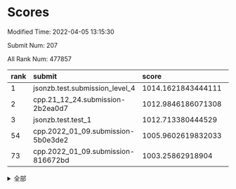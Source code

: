 # Scores

Modified Time: 2022-04-05 13:15:30

Submit Num: 207

All Rank Num: 477857

| rank |               submit               |       score        |       sigma        | pk_num |
| :--- | :--------------------------------- | :----------------- | :----------------- | :----- |
| 1    | jsonzb.test.submission_level_4     | 1014.1621843444111 | 0.8344180103944331 | 9237   |
| 2    | cpp.21_12_24.submission-2b2ea0d7   | 1012.9846186071308 | 0.794101756269542  | 9232   |
| 3    | jsonzb.test.test_1                 | 1012.713380444529  | 0.8363155913782148 | 9232   |
| 54   | cpp.2022_01_09.submission-5b0e3de2 | 1005.9602619832033 | 0.7155512139426882 | 9237   |
| 73   | cpp.2022_01_09.submission-816672bd | 1003.25862918904   | 0.7139580259441631 | 9230   |


<details>
<summary>全部</summary>

| rank |                 submit                 |       score        |       sigma        | pk_num |
| :--- | :------------------------------------- | :----------------- | :----------------- | :----- |
| 1    | jsonzb.test.submission_level_4         | 1014.1621843444111 | 0.8344180103944331 | 9237   |
| 2    | cpp.21_12_24.submission-2b2ea0d7       | 1012.9846186071308 | 0.794101756269542  | 9232   |
| 3    | jsonzb.test.test_1                     | 1012.713380444529  | 0.8363155913782148 | 9232   |
| 4    | gobigger.level_3.submission_level_3_10 | 1012.3021500005325 | 0.7736160121689905 | 9234   |
| 5    | gobigger.level_3.submission_level_3_7  | 1011.6701232978774 | 0.7595717183998504 | 9233   |
| 6    | gobigger.level_3.submission_level_3_39 | 1011.6588425247684 | 0.7558943735445262 | 9232   |
| 7    | gobigger.level_3.submission_level_3_13 | 1011.5234088318862 | 0.7902539528071157 | 9238   |
| 8    | gobigger.level_3.submission_level_3_48 | 1011.3724651743929 | 0.7732510654094984 | 9239   |
| 9    | gobigger.level_3.submission_level_3_12 | 1011.2633281117385 | 0.7990645948031062 | 9237   |
| 10   | gobigger.level_3.submission_level_3_4  | 1011.1050758336187 | 0.7655809668613591 | 9235   |
| 11   | gobigger.level_3.submission_level_3_21 | 1011.0956584683108 | 0.7502258082116966 | 9233   |
| 12   | gobigger.level_3.submission_level_3_19 | 1010.9599581288235 | 0.7691155333999105 | 9241   |
| 13   | gobigger.level_3.submission_level_3_8  | 1010.9382181728186 | 0.7799563394828922 | 9237   |
| 14   | gobigger.level_3.submission_level_3_22 | 1010.8973017596295 | 0.7608402879874459 | 9236   |
| 15   | gobigger.level_3.submission_level_3_25 | 1010.882361018038  | 0.7555636615417421 | 9237   |
| 16   | gobigger.level_3.submission_level_3_36 | 1010.860005769227  | 0.7521266856168177 | 9228   |
| 17   | gobigger.level_3.submission_level_3_43 | 1010.854580283679  | 0.7935920331836692 | 9231   |
| 18   | gobigger.level_3.submission_level_3_42 | 1010.8135392454304 | 0.7637454507333438 | 9235   |
| 19   | gobigger.level_3.submission_level_3_11 | 1010.7503466270074 | 0.7582363914282647 | 9233   |
| 20   | gobigger.level_3.submission_level_3_16 | 1010.6760100895931 | 0.7626618417675254 | 9236   |
| 21   | gobigger.level_3.submission_level_3_5  | 1010.5115067018171 | 0.7757176924670354 | 9230   |
| 22   | gobigger.level_3.submission_level_3_17 | 1010.3946449660426 | 0.7460305464916189 | 9233   |
| 23   | gobigger.level_3.submission_level_3_35 | 1010.3923995120674 | 0.7538866311633553 | 9234   |
| 24   | gobigger.level_3.submission_level_3_49 | 1010.2933451316945 | 0.7704036830788253 | 9231   |
| 25   | gobigger.level_3.submission_level_3_20 | 1010.2867839481096 | 0.7473297825271906 | 9236   |
| 26   | gobigger.level_3.submission_level_3_2  | 1010.234932343946  | 0.7652087967335314 | 9231   |
| 27   | gobigger.level_3.submission_level_3_0  | 1010.1480678899045 | 0.7922501245597319 | 9235   |
| 28   | gobigger.level_3.submission_level_3_18 | 1010.0662641045171 | 0.7397050990539258 | 9234   |
| 29   | gobigger.level_3.submission_level_3_41 | 1010.0658312219308 | 0.7798962926573553 | 9227   |
| 30   | gobigger.level_3.submission_level_3_29 | 1010.0336746304331 | 0.7620024205124623 | 9229   |
| 31   | gobigger.level_3.submission_level_3_1  | 1009.9418112815555 | 0.7610968782328058 | 9232   |
| 32   | gobigger.level_3.submission_level_3_40 | 1009.9416358716974 | 0.7573716791527972 | 9234   |
| 33   | gobigger.level_3.submission_level_3_26 | 1009.8825594257474 | 0.7580887306495582 | 9227   |
| 34   | gobigger.level_3.submission_level_3_14 | 1009.8071779174479 | 0.7632847610984049 | 9239   |
| 35   | gobigger.level_3.submission_level_3_45 | 1009.7163843636924 | 0.7417744806407316 | 9235   |
| 36   | gobigger.level_3.submission_level_3_37 | 1009.6723318203669 | 0.7624430127149078 | 9235   |
| 37   | gobigger.level_3.submission_level_3_47 | 1009.6560339719272 | 0.7627700692505519 | 9234   |
| 38   | gobigger.level_3.submission_level_3_31 | 1009.6343445040665 | 0.7655458493378003 | 9232   |
| 39   | gobigger.level_3.submission_level_3_27 | 1009.6188265686159 | 0.7794091683139761 | 9233   |
| 40   | gobigger.level_3.submission_level_3_44 | 1009.5975528417632 | 0.751314402778026  | 9234   |
| 41   | gobigger.level_3.submission_level_3_38 | 1009.5943032134321 | 0.7556202103362006 | 9230   |
| 42   | gobigger.level_3.submission_level_3_3  | 1009.5194793855587 | 0.7437033394919005 | 9232   |
| 43   | gobigger.level_3.submission_level_3_46 | 1009.3213506761149 | 0.7441129525886553 | 9233   |
| 44   | gobigger.level_3.submission_level_3_28 | 1009.2448314048967 | 0.7333591714806539 | 9230   |
| 45   | gobigger.level_3.submission_level_3_6  | 1009.1880191236205 | 0.7540983108955404 | 9238   |
| 46   | gobigger.level_3.submission_level_3_15 | 1009.1739549279381 | 0.7618577070759593 | 9231   |
| 47   | gobigger.level_3.submission_level_3_32 | 1009.1529531995095 | 0.7550133539825999 | 9234   |
| 48   | gobigger.level_3.submission_level_3_9  | 1009.1286540690257 | 0.7611772547250282 | 9233   |
| 49   | gobigger.level_3.submission_level_3_24 | 1008.969285130952  | 0.7341899987373065 | 9234   |
| 50   | gobigger.level_3.submission_level_3_23 | 1008.9250980102352 | 0.7495967274967856 | 9235   |
| 51   | gobigger.level_3.submission_level_3_30 | 1007.8408354901651 | 0.7409989033191768 | 9230   |
| 52   | gobigger.level_3.submission_level_3_34 | 1007.7278906712083 | 0.7526951243842936 | 9236   |
| 53   | gobigger.level_3.submission_level_3_33 | 1007.5541205487314 | 0.7364569096761941 | 9232   |
| 54   | cpp.2022_01_09.submission-5b0e3de2     | 1005.9602619832033 | 0.7155512139426882 | 9237   |
| 55   | gobigger.level_1.submission_level_1_24 | 1004.71994350615   | 0.7250225399032016 | 9234   |
| 56   | gobigger.level_1.submission_level_1_34 | 1004.5285942281542 | 0.713626958562659  | 9238   |
| 57   | gobigger.level_1.submission_level_1_0  | 1004.0570186440342 | 0.7223742044750012 | 9233   |
| 58   | gobigger.level_1.submission_level_1_3  | 1003.9796907911154 | 0.727362270678329  | 9228   |
| 59   | gobigger.level_1.submission_level_1_23 | 1003.891943607208  | 0.7163178008284858 | 9235   |
| 60   | gobigger.level_1.submission_level_1_42 | 1003.8029499354042 | 0.7025037538948301 | 9237   |
| 61   | gobigger.level_1.submission_level_1_32 | 1003.7774493315226 | 0.7206719552851026 | 9235   |
| 62   | gobigger.level_1.submission_level_1_29 | 1003.7361138521768 | 0.717689856123283  | 9236   |
| 63   | gobigger.level_1.submission_level_1_26 | 1003.6847841547483 | 0.7171651779022674 | 9233   |
| 64   | gobigger.level_1.submission_level_1_21 | 1003.5925673081982 | 0.7147642509885895 | 9235   |
| 65   | gobigger.level_1.submission_level_1_45 | 1003.5556254428611 | 0.7162045231865296 | 9232   |
| 66   | gobigger.level_1.submission_level_1_30 | 1003.5489388439938 | 0.7112323468161563 | 9233   |
| 67   | gobigger.level_1.submission_level_1_22 | 1003.4807165393256 | 0.7093083799288751 | 9235   |
| 68   | gobigger.level_1.submission_level_1_13 | 1003.467349431252  | 0.7225856627875141 | 9241   |
| 69   | gobigger.level_1.submission_level_1_40 | 1003.4149686962572 | 0.7064595524628515 | 9235   |
| 70   | gobigger.level_1.submission_level_1_36 | 1003.3983085822621 | 0.7237552487324218 | 9236   |
| 71   | gobigger.level_1.submission_level_1_6  | 1003.3978464219063 | 0.7266601977535531 | 9232   |
| 72   | gobigger.level_1.submission_level_1_43 | 1003.3805051875411 | 0.7092267952866723 | 9226   |
| 73   | cpp.2022_01_09.submission-816672bd     | 1003.25862918904   | 0.7139580259441631 | 9230   |
| 74   | gobigger.level_1.submission_level_1_16 | 1003.2570206470917 | 0.728342867782904  | 9234   |
| 75   | gobigger.level_1.submission_level_1_28 | 1003.2113954078673 | 0.7170837122412389 | 9233   |
| 76   | gobigger.level_1.submission_level_1_38 | 1003.1926496155464 | 0.704060744823928  | 9237   |
| 77   | gobigger.level_1.submission_level_1_25 | 1003.1386597510192 | 0.7233095215026613 | 9234   |
| 78   | gobigger.level_1.submission_level_1_35 | 1003.0886840045142 | 0.7174006911767047 | 9240   |
| 79   | gobigger.level_1.submission_level_1_9  | 1003.0725449242457 | 0.7117159834820147 | 9235   |
| 80   | gobigger.level_1.submission_level_1_46 | 1003.0654623600827 | 0.7085641242536586 | 9231   |
| 81   | gobigger.level_1.submission_level_1_17 | 1003.0543678396299 | 0.7047024605607565 | 9240   |
| 82   | gobigger.level_1.submission_level_1_1  | 1003.0433340543862 | 0.7035893268111467 | 9233   |
| 83   | gobigger.level_1.submission_level_1_2  | 1003.0248316941543 | 0.7146049864039261 | 9230   |
| 84   | gobigger.level_1.submission_level_1_19 | 1002.9860257085326 | 0.7112781333033419 | 9231   |
| 85   | gobigger.level_1.submission_level_1_33 | 1002.9469991741682 | 0.7258386168540318 | 9231   |
| 86   | gobigger.level_1.submission_level_1_41 | 1002.9442132729249 | 0.7152880428328774 | 9232   |
| 87   | gobigger.level_1.submission_level_1_10 | 1002.8118483781536 | 0.7086937470606217 | 9230   |
| 88   | gobigger.level_1.submission_level_1_37 | 1002.8033759128175 | 0.704177132821061  | 9233   |
| 89   | gobigger.level_1.submission_level_1_11 | 1002.7855381819219 | 0.7221948300714175 | 9238   |
| 90   | gobigger.level_1.submission_level_1_39 | 1002.7827172174296 | 0.7200334352995528 | 9234   |
| 91   | gobigger.level_1.submission_level_1_48 | 1002.770935015614  | 0.7172974388743807 | 9234   |
| 92   | gobigger.level_1.submission_level_1_31 | 1002.7556893885335 | 0.721014985478749  | 9234   |
| 93   | gobigger.level_1.submission_level_1_18 | 1002.6379281583097 | 0.7243967920701724 | 9227   |
| 94   | gobigger.level_1.submission_level_1_4  | 1002.5952734310954 | 0.7101473295746791 | 9236   |
| 95   | gobigger.level_1.submission_level_1_15 | 1002.5563070933774 | 0.7084681145516522 | 9232   |
| 96   | gobigger.level_1.submission_level_1_20 | 1002.4729051468344 | 0.7155737164892045 | 9235   |
| 97   | gobigger.level_1.submission_level_1_44 | 1002.4347348751394 | 0.7210175705254244 | 9240   |
| 98   | gobigger.level_1.submission_level_1_7  | 1002.3988394358947 | 0.7025769245785569 | 9238   |
| 99   | gobigger.level_1.submission_level_1_8  | 1002.3028207604076 | 0.7192866836266808 | 9228   |
| 100  | gobigger.level_1.submission_level_1_5  | 1002.2801042530159 | 0.7168342145509006 | 9230   |
| 101  | gobigger.level_1.submission_level_1_49 | 1001.9917608136442 | 0.7178584171657932 | 9234   |
| 102  | gobigger.level_1.submission_level_1_14 | 1001.9025765770376 | 0.7099012461146268 | 9231   |
| 103  | gobigger.level_1.submission_level_1_47 | 1001.8742338619402 | 0.7200409734060617 | 9231   |
| 104  | gobigger.level_1.submission_level_1_12 | 1001.371948042499  | 0.7089652386573707 | 9237   |
| 105  | gobigger.level_1.submission_level_1_27 | 1001.3677237717516 | 0.7084249227910052 | 9232   |
| 106  | gobigger.random.submission_random_39   | 997.2783306726088  | 0.709809378245292  | 9235   |
| 107  | gobigger.random.submission_random_35   | 997.0078383482667  | 0.711452031505914  | 9240   |
| 108  | gobigger.random.submission_random_3    | 996.9491530245256  | 0.7006761717470578 | 9229   |
| 109  | gobigger.random.submission_random_20   | 996.8334267475984  | 0.6985241411189644 | 9234   |
| 110  | gobigger.random.submission_random_14   | 996.7536048720925  | 0.7019228265400606 | 9235   |
| 111  | gobigger.random.submission_random_8    | 996.7321864026022  | 0.7106592923778222 | 9238   |
| 112  | gobigger.random.submission_random_24   | 996.6829621760246  | 0.7058861503919082 | 9234   |
| 113  | gobigger.random.submission_random_1    | 996.6662591228443  | 0.716221193018449  | 9235   |
| 114  | gobigger.random.submission_random_37   | 996.6426975839203  | 0.710229175978018  | 9238   |
| 115  | gobigger.random.submission_random_27   | 996.6334032164153  | 0.6991179911052738 | 9231   |
| 116  | gobigger.random.submission_random_49   | 996.579756652304   | 0.7021271338308341 | 9232   |
| 117  | gobigger.random.submission_random_31   | 996.5490941064919  | 0.7127469313905554 | 9232   |
| 118  | gobigger.random.submission_random_2    | 996.5342711339929  | 0.6974513004745091 | 9239   |
| 119  | gobigger.random.submission_random_22   | 996.5187962874948  | 0.713596370989558  | 9234   |
| 120  | gobigger.random.submission_random_25   | 996.5106111017988  | 0.7051391668187504 | 9235   |
| 121  | gobigger.random.submission_random_11   | 996.5013565123418  | 0.6994407223341751 | 9237   |
| 122  | gobigger.random.submission_random_41   | 996.4854912610157  | 0.7283756164047696 | 9231   |
| 123  | gobigger.random.submission_random_23   | 996.4639846491402  | 0.6995041109895168 | 9239   |
| 124  | gobigger.random.submission_random_4    | 996.4364895002249  | 0.7063126027701369 | 9235   |
| 125  | gobigger.random.submission_random_12   | 996.3342867209086  | 0.7112514504425267 | 9234   |
| 126  | gobigger.random.submission_random_36   | 996.3158285561811  | 0.7087211676073677 | 9234   |
| 127  | gobigger.random.submission_random_34   | 996.2935669972161  | 0.7134101036695067 | 9234   |
| 128  | gobigger.random.submission_random_43   | 996.2882850341955  | 0.70112508954447   | 9236   |
| 129  | gobigger.random.submission_random_38   | 996.2826931218978  | 0.70768368663057   | 9235   |
| 130  | gobigger.random.submission_random_13   | 996.2775367289757  | 0.7059733832516982 | 9234   |
| 131  | gobigger.random.submission_random_19   | 996.2430688708823  | 0.6987456493142665 | 9236   |
| 132  | gobigger.random.submission_random_10   | 996.1266804612363  | 0.7080134394691558 | 9239   |
| 133  | gobigger.random.submission_random_16   | 996.1090645264547  | 0.7082622631234469 | 9236   |
| 134  | gobigger.random.submission_random_42   | 996.0796051069597  | 0.7136893970324752 | 9232   |
| 135  | gobigger.random.submission_random_0    | 996.0501039837484  | 0.7110521516067527 | 9234   |
| 136  | gobigger.random.submission_random_7    | 995.9833466025617  | 0.7278290365878243 | 9233   |
| 137  | gobigger.random.submission_random_26   | 995.9674928260731  | 0.720122557537112  | 9240   |
| 138  | gobigger.random.submission_random_44   | 995.9013412813649  | 0.7028393824267953 | 9235   |
| 139  | gobigger.random.submission_random_6    | 995.7775150863669  | 0.7154079451458621 | 9235   |
| 140  | gobigger.random.submission_random_18   | 995.7733924076117  | 0.7138626250440114 | 9236   |
| 141  | gobigger.random.submission_random_32   | 995.7297026951045  | 0.7020705586342851 | 9240   |
| 142  | gobigger.random.submission_random_17   | 995.710276809525   | 0.7163369615750617 | 9237   |
| 143  | gobigger.random.submission_random_15   | 995.6385929778442  | 0.7027932468704962 | 9236   |
| 144  | gobigger.random.submission_random_28   | 995.5535814527664  | 0.6905401185672353 | 9235   |
| 145  | gobigger.random.submission_random_29   | 995.4839177365625  | 0.7268133103923143 | 9232   |
| 146  | gobigger.random.submission_random_5    | 995.4424575437768  | 0.7203929515717338 | 9232   |
| 147  | gobigger.random.submission_random_46   | 995.2856776435401  | 0.7158958106049996 | 9228   |
| 148  | gobigger.random.submission_random_30   | 995.28250768008    | 0.7194586835334493 | 9232   |
| 149  | gobigger.random.submission_random_33   | 995.2506891776768  | 0.7179788229985844 | 9234   |
| 150  | gobigger.random.submission_random_9    | 995.1864692604167  | 0.7118026061856727 | 9239   |
| 151  | gobigger.random.submission_random_40   | 995.1818205798533  | 0.7190828400453312 | 9234   |
| 152  | gobigger.random.submission_random_21   | 995.1446697379939  | 0.7043479437349841 | 9234   |
| 153  | gobigger.random.submission_random_45   | 995.1389907110315  | 0.6976183329558076 | 9229   |
| 154  | gobigger.random.submission_random_48   | 994.8526330047183  | 0.7219544682094872 | 9230   |
| 155  | gobigger.random.submission_random_47   | 994.6188138868786  | 0.7194799064504123 | 9238   |
| 156  | gobigger.level_2.submission_level_2_26 | 994.5848408912807  | 0.7395575559789306 | 9230   |
| 157  | gobigger.level_2.submission_level_2_28 | 994.2850872135206  | 0.7244707570082433 | 9234   |
| 158  | gobigger.level_2.submission_level_2_0  | 993.6159676411305  | 0.7312326572475459 | 9236   |
| 159  | gobigger.level_2.submission_level_2_12 | 993.604607102264   | 0.7208729634597095 | 9232   |
| 160  | gobigger.level_2.submission_level_2_43 | 993.4566262227     | 0.7339889587900772 | 9235   |
| 161  | gobigger.level_2.submission_level_2_2  | 993.2698629441771  | 0.7423547295629855 | 9236   |
| 162  | gobigger.level_2.submission_level_2_18 | 993.2565761417561  | 0.7293220835562991 | 9235   |
| 163  | gobigger.level_2.submission_level_2_6  | 993.2314281435692  | 0.7294122529952058 | 9231   |
| 164  | gobigger.level_2.submission_level_2_11 | 993.2235576955427  | 0.7529461436743706 | 9230   |
| 165  | gobigger.level_2.submission_level_2_44 | 993.2018623262345  | 0.741623428959954  | 9234   |
| 166  | gobigger.level_2.submission_level_2_4  | 993.0095355378072  | 0.7443739482292577 | 9236   |
| 167  | gobigger.level_2.submission_level_2_24 | 992.8689474755905  | 0.7224870322619762 | 9231   |
| 168  | gobigger.level_2.submission_level_2_5  | 992.8663324122012  | 0.7373205804973797 | 9239   |
| 169  | gobigger.level_2.submission_level_2_13 | 992.8605773911304  | 0.7580666711649727 | 9236   |
| 170  | gobigger.level_2.submission_level_2_39 | 992.8595157822228  | 0.7539950650066304 | 9232   |
| 171  | gobigger.level_2.submission_level_2_16 | 992.5555891258036  | 0.7191461206626255 | 9227   |
| 172  | gobigger.level_2.submission_level_2_34 | 992.4670518359454  | 0.7347813688698164 | 9239   |
| 173  | gobigger.level_2.submission_level_2_29 | 992.4565583965601  | 0.734663644311604  | 9236   |
| 174  | gobigger.level_2.submission_level_2_27 | 992.4359400816925  | 0.7421843223389194 | 9231   |
| 175  | gobigger.level_2.submission_level_2_7  | 992.4036970834436  | 0.7261074413471047 | 9234   |
| 176  | gobigger.level_2.submission_level_2_37 | 992.3894783936748  | 0.7367863686089376 | 9235   |
| 177  | gobigger.level_2.submission_level_2_35 | 992.2579690764106  | 0.7400582456692445 | 9236   |
| 178  | gobigger.level_2.submission_level_2_22 | 992.2536183081603  | 0.7181822790000516 | 9238   |
| 179  | gobigger.level_2.submission_level_2_42 | 992.2179103534481  | 0.7297199676867254 | 9240   |
| 180  | gobigger.level_2.submission_level_2_10 | 992.2159507479228  | 0.7399529187153668 | 9229   |
| 181  | gobigger.level_2.submission_level_2_47 | 992.0698964145887  | 0.7462166955007664 | 9232   |
| 182  | gobigger.level_2.submission_level_2_46 | 991.996194745087   | 0.7520590423043331 | 9232   |
| 183  | gobigger.level_2.submission_level_2_49 | 991.9821164257404  | 0.7368085582211417 | 9234   |
| 184  | gobigger.level_2.submission_level_2_8  | 991.9689956463908  | 0.7573056791860365 | 9237   |
| 185  | gobigger.level_2.submission_level_2_40 | 991.9446817096853  | 0.7518080943782747 | 9237   |
| 186  | gobigger.level_2.submission_level_2_23 | 991.9284487824069  | 0.745801214013629  | 9231   |
| 187  | gobigger.level_2.submission_level_2_45 | 991.9221599238308  | 0.7658494807767331 | 9234   |
| 188  | gobigger.level_2.submission_level_2_31 | 991.8456725832979  | 0.7484964701692772 | 9234   |
| 189  | gobigger.level_2.submission_level_2_33 | 991.830061736523   | 0.7585976810691965 | 9236   |
| 190  | gobigger.level_2.submission_level_2_20 | 991.8178483036196  | 0.745270318669714  | 9234   |
| 191  | gobigger.level_2.submission_level_2_14 | 991.8053879159488  | 0.7308602285249207 | 9233   |
| 192  | gobigger.level_2.submission_level_2_17 | 991.7901182402239  | 0.7455510434233826 | 9231   |
| 193  | gobigger.level_2.submission_level_2_25 | 991.6312592022508  | 0.7475102119626256 | 9232   |
| 194  | gobigger.level_2.submission_level_2_15 | 991.5880931595949  | 0.7285273611364138 | 9238   |
| 195  | gobigger.level_2.submission_level_2_9  | 991.4818572266092  | 0.7271232124495511 | 9235   |
| 196  | gobigger.level_2.submission_level_2_41 | 991.462559601094   | 0.7465082325858361 | 9235   |
| 197  | gobigger.level_2.submission_level_2_32 | 991.4328691288033  | 0.763310991483906  | 9229   |
| 198  | gobigger.level_2.submission_level_2_30 | 991.3950116170715  | 0.7627670890136725 | 9231   |
| 199  | gobigger.level_2.submission_level_2_19 | 991.3933261860091  | 0.734046864170393  | 9235   |
| 200  | gobigger.level_2.submission_level_2_3  | 991.3241623431688  | 0.761766027413046  | 9235   |
| 201  | gobigger.level_2.submission_level_2_21 | 991.259017981251   | 0.7451106446166513 | 9231   |
| 202  | gobigger.level_2.submission_level_2_38 | 991.1578777786369  | 0.7498154941537408 | 9234   |
| 203  | gobigger.level_2.submission_level_2_1  | 990.7690786985795  | 0.7665941431840992 | 9230   |
| 204  | gobigger.level_2.submission_level_2_48 | 990.5953945964127  | 0.7491986521019413 | 9233   |
| 205  | gobigger.level_2.submission_level_2_36 | 990.2234073829325  | 0.7712160048170361 | 9230   |
| 206  | gobigger.none.submission_none_0        | 977.7677010356208  | 1.4086514236912726 | 9236   |
| 207  | gobigger.none.submission_none_1        | 976.7202259093405  | 1.4225290189376314 | 9239   |

</details>